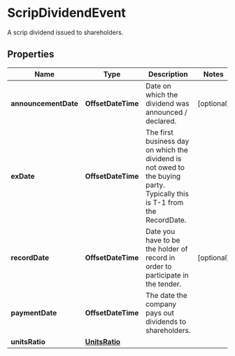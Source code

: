 

# ScripDividendEvent

A scrip dividend issued to shareholders.

## Properties

| Name | Type | Description | Notes |
|------------ | ------------- | ------------- | -------------|
|**announcementDate** | **OffsetDateTime** | Date on which the dividend was announced / declared. |  [optional] |
|**exDate** | **OffsetDateTime** | The first business day on which the dividend is not owed to the buying party.  Typically this is T-1 from the RecordDate. |  |
|**recordDate** | **OffsetDateTime** | Date you have to be the holder of record in order to participate in the tender. |  [optional] |
|**paymentDate** | **OffsetDateTime** | The date the company pays out dividends to shareholders. |  |
|**unitsRatio** | [**UnitsRatio**](UnitsRatio.md) |  |  |



